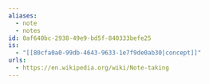 ```yaml
---
aliases:
  - note
  - notes
id: 0af640bc-2938-49e9-bd5f-840333befe25
is:
  - "[[80cfa0a0-99db-4643-9633-1e7f9de0ab30|concept]]"
urls:
  - https://en.wikipedia.org/wiki/Note-taking
---
```

